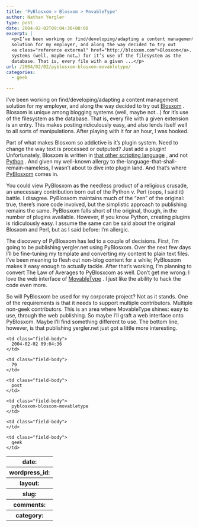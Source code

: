 ```yaml
---
title: 'PyBlosxom > Blosxom > MovableType'
author: Nathan Yergler
type: post
date: 2004-02-02T09:04:36+00:00
excerpt: |
  <p>I’ve been working on find/developing/adapting a content management
  solution for my employer, and along the way decided to try out
  <a class="reference external" href="http://blosxom.com">Blosxom</a>. Blosxom is unique among blogging
  systems (well, maybe not…) for it’s use of the filesystem as the
  database. That is, every file with a given ...</p>
url: /2004/02/02/pyblosxom-blosxom-movabletype/
categories:
  - geek

---
```

I’ve been working on find/developing/adapting a content management solution for my employer, and along the way decided to try out [Blosxom][1] . Blosxom is unique among blogging systems (well, maybe not…) for it’s use of the filesystem as the database. That is, every file with a given extension is an entry. This makes posting ridiculously easy, and also lends itself well to all sorts of manipulations. After playing with it for an hour, I was hooked.

Part of what makes Blosxom so addictive is it’s plugin system. Need to change the way text is processed or outputed? Just add a plugin! Unfortunately, Blosxom is written in [that other scripting language][2] , and not [Python][3] . And given my well-known allergy to the-language-that-shall-remain-nameless, I wasn’t about to dive into plugin land. And that’s where [PyBlosxom][4]  comes in.

You could view PyBlosxom as the needless product of a religious crusade, an unecessary contribution born out of the Python v. Perl (oops, I said it) battle. I disagree. PyBlosxom maintains much of the “zen” of the original: true, there’s more code involved, but the simplistic approach to publishing remains the same. PyBlosxom falls short of the original, though, in the number of plugins available. However, if you know Python, creating plugins is ridiculously easy. I assume the same can be said about the original Blosxom and Perl, but as I said before: I’m allergic.

The discovery of PyBlosxom has led to a couple of decisions. First, I’m going to be publishing yergler.net using PyBlosxom. Over the next few days I’ll be fine-tuning my template and converting my content to plain text files. I’ve been meaning to flesh out non-blog content for a while; PyBlosxom makes it easy enough to actually tackle. After that’s working, I’m planning to convert The Law of Averages to PyBlosxcom as well. Don’t get me wrong: I love the web interface of [MovableType][5] . I just like the ability to hack the code even more.

So will PyBlosxom be used for my corporate project? Not as it stands. One of the requirements is that it needs to support multiple contributors. Multiple non-geek contributors. This is an area where MovableType shines: easy to use, through the web publishing. So maybe I’ll graft a web interface onto PyBlosxom. Maybe I’ll find something different to use. The bottom line, however, is that publishing yergler.net just got a little more interesting.

<table class="docutils field-list" frame="void" rules="none">
  <col class="field-name" /> <col class="field-body" /> <tr class="field">
    <th class="field-name">
      date:
    </th>

    <td class="field-body">
      2004-02-02 09:04:36
    </td>
  </tr>

  <tr class="field">
    <th class="field-name">
      wordpress_id:
    </th>

    <td class="field-body">
      79
    </td>
  </tr>

  <tr class="field">
    <th class="field-name">
      layout:
    </th>

    <td class="field-body">
      post
    </td>
  </tr>

  <tr class="field">
    <th class="field-name">
      slug:
    </th>

    <td class="field-body">
      pyblosxom-blosxom-movabletype
    </td>
  </tr>

  <tr class="field">
    <th class="field-name">
      comments:
    </th>

    <td class="field-body">
    </td>
  </tr>

  <tr class="field">
    <th class="field-name">
      category:
    </th>

    <td class="field-body">
      geek
    </td>
  </tr>
</table>

 [1]: http://blosxom.com
 [2]: http://perl.org
 [3]: http://python.org
 [4]: http://pyblosxom.sf.net
 [5]: http://movabletype.org
